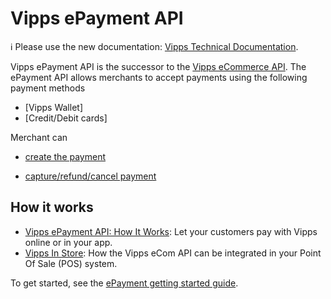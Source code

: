 <!-- START_METADATA
---
title: Introduction
sidebar_position: 1
hide_table_of_contents: true
pagination_next: null
pagination_prev: null
---
END_METADATA -->

# Vipps ePayment API

<!-- START_COMMENT -->

ℹ️ Please use the new documentation:
[Vipps Technical Documentation](https://vippsas.github.io/vipps-developer-docs/docs/APIs/epayment-api).

<!-- END_COMMENT -->

Vipps ePayment API is the successor to the [Vipps eCommerce API](https://vippsas.github.io/vipps-developer-docs/docs/APIs/ecom-api).
The ePayment API allows merchants to accept payments using the following payment methods

* [Vipps Wallet]
* [Credit/Debit cards]

Merchant can 
* [create the payment](create/README.md)
<!-- START_COMMENT --
* [query the payment](queries/README.md)
<!-- END_COMMENT -->
* [capture/refund/cancel payment](modifications/README.md)

## How it works

* [Vipps ePayment API: How It Works](vipps-epayment-api-how-it-works-online.md):  Let your customers pay with Vipps online or in your app.
* [Vipps In Store](vipps-epayment-api-how-it-works-in-store.md): How the Vipps eCom API can be integrated in your Point Of Sale (POS) system.

To get started, see the [ePayment getting started guide](getting-started.md).